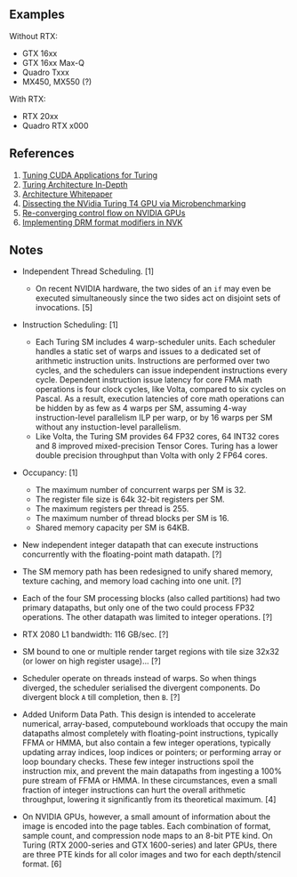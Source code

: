 
## Examples

Without RTX:
* GTX 16xx
* GTX 16xx Max-Q
* Quadro Txxx
* MX450, MX550 (?)

With RTX:
* RTX 20xx
* Quadro RTX x000

## References

1. [Tuning CUDA Applications for Turing](https://docs.nvidia.com/cuda/turing-tuning-guide/)
2. [Turing Architecture In-Depth](https://developer.nvidia.com/blog/nvidia-turing-architecture-in-depth/)
3. [Architecture Whitepaper](https://images.nvidia.com/aem-dam/en-zz/Solutions/design-visualization/technologies/turing-architecture/NVIDIA-Turing-Architecture-Whitepaper.pdf)
4. [Dissecting the NVidia Turing T4 GPU via Microbenchmarking](https://arxiv.org/pdf/1903.07486)
5. [Re-converging control flow on NVIDIA GPUs](https://www.collabora.com/news-and-blog/blog/2024/04/25/re-converging-control-flow-on-nvidia-gpus/)
6. [Implementing DRM format modifiers in NVK](https://www.collabora.com/news-and-blog/news-and-events/implementing-drm-format-modifiers-in-nvk.html)

## Notes

* Independent Thread Scheduling. [1]
	- On recent NVIDIA hardware, the two sides of an `if` may even be executed simultaneously since the two sides act on disjoint sets of invocations. [5]
* Instruction Scheduling: [1]
	- Each Turing SM includes 4 warp-scheduler units. Each scheduler handles a static set of warps and issues to a dedicated set of arithmetic instruction units. Instructions are performed over two cycles, and the schedulers can issue independent instructions every cycle. Dependent instruction issue latency for core FMA math operations is four clock cycles, like Volta, compared to six cycles on Pascal. As a result, execution latencies of core math operations can be hidden by as few as 4 warps per SM, assuming 4-way instruction-level parallelism ILP per warp, or by 16 warps per SM without any instuction-level parallelism.
	- Like Volta, the Turing SM provides 64 FP32 cores, 64 INT32 cores and 8 improved mixed-precision Tensor Cores. Turing has a lower double precision throughput than Volta with only 2 FP64 cores.
* Occupancy: [1]
	- The maximum number of concurrent warps per SM is 32.
	- The register file size is 64k 32-bit registers per SM.
	- The maximum registers per thread is 255.
	- The maximum number of thread blocks per SM is 16.
	- Shared memory capacity per SM is 64KB.
	
* New independent integer datapath that can execute instructions concurrently with the floating-point math datapath. [?]
* The SM memory path has been redesigned to unify shared memory, texture caching, and memory load caching into one unit. [?]
* Each of the four SM processing blocks (also called partitions) had two primary datapaths, but only one of the two could process FP32 operations. The other datapath was limited to integer operations. [?]
* RTX 2080 L1 bandwidth: 116 GB/sec. [?]
* SM bound to one or multiple render target regions with tile size 32x32 (or lower on high register usage)... [?]
* Scheduler operate on threads instead of warps. So when things diverged, the scheduler serialised the divergent components. Do divergent block `A` till completion, then `B`. [?]
* Added Uniform Data Path. This design is intended to accelerate numerical, array-based, computebound workloads that occupy the main datapaths almost completely with floating-point instructions, typically FFMA or HMMA, but also contain a few integer operations, typically updating array indices, loop indices or pointers; or performing array or loop boundary checks. These few integer instructions spoil the instruction mix, and prevent the main datapaths from ingesting a 100% pure stream of FFMA or HMMA. In these circumstances, even a small fraction of integer instructions can hurt the overall arithmetic throughput, lowering it significantly from its theoretical maximum. [4]
* On NVIDIA GPUs, however, a small amount of information about the image is encoded into the page tables. Each combination of format, sample count, and compression node maps to an 8-bit PTE kind. On Turing (RTX 2000-series and GTX 1600-series) and later GPUs, there are three PTE kinds for all color images and two for each depth/stencil format. [6]
